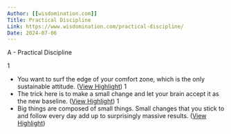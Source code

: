 ```yaml
---
Author: [[wisdomination.com]]
Title: Practical Discipline
Link: https://www.wisdomination.com/practical-discipline/
Date: 2024-07-06
---
```

A - Practical Discipline

1
- You want to surf the edge of your comfort zone, which is the only sustainable attitude. ([View Highlight](https://instapaper.com/read/1355827578/14407646))
1
- The trick here is to make a small change and let your brain accept it as the new baseline. ([View Highlight](https://instapaper.com/read/1355827578/14407649))
1
- Big things are composed of small things. Small changes that you stick to and follow every day add up to surprisingly massive results. ([View Highlight](https://instapaper.com/read/1355827578/14407655))
